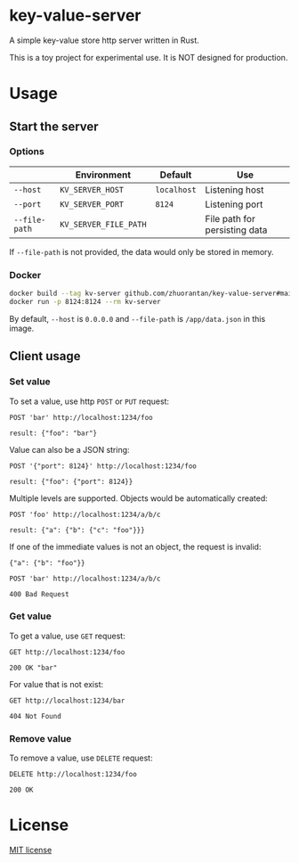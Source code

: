 # key-value-server

A simple key-value store http server written in Rust.

This is a toy project for experimental use. It is NOT designed for production.

# Usage

## Start the server

### Options

||Environment|Default|Use|
|-|-|-|-|
|`--host`|`KV_SERVER_HOST`|`localhost`|Listening host|
|`--port`|`KV_SERVER_PORT`|`8124`|Listening port|
|`--file-path`|`KV_SERVER_FILE_PATH`||File path for persisting data|

If `--file-path` is not provided, the data would only be stored in memory.

### Docker

```sh
docker build --tag kv-server github.com/zhuorantan/key-value-server#main
docker run -p 8124:8124 --rm kv-server
```

By default, `--host` is `0.0.0.0` and `--file-path` is `/app/data.json` in this image.

## Client usage

### Set value

To set a value, use http `POST` or `PUT` request:

```
POST 'bar' http://localhost:1234/foo

result: {"foo": "bar"}
```

Value can also be a JSON string:

```
POST '{"port": 8124}' http://localhost:1234/foo

result: {"foo": {"port": 8124}}
```

Multiple levels are supported. Objects would be automatically created:

```
POST 'foo' http://localhost:1234/a/b/c

result: {"a": {"b": {"c": "foo"}}}
```

If one of the immediate values is not an object, the request is invalid:

```
{"a": {"b": "foo"}}

POST 'bar' http://localhost:1234/a/b/c

400 Bad Request
```

### Get value

To get a value, use `GET` request:

```
GET http://localhost:1234/foo

200 OK "bar"
```

For value that is not exist:

```
GET http://localhost:1234/bar

404 Not Found
```

### Remove value

To remove a value, use `DELETE` request:

```
DELETE http://localhost:1234/foo

200 OK
```

# License

[MIT license](LICENSE)
